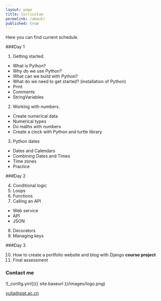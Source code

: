 ```yaml
---
layout: page
title: Curriculum
permalink: /about/
published: true
---
```

Here you can find current schedule.

###Day 1

1. Getting started.
- What is Python?
- Why do we use Python?
- What can we build with Python?
- What do we need to get started? (installation of Python)
- Print
- Comments
- StringVariables

2. Working with numbers.
- Create numerical data
- Numerical types
- Do maths with numbers
- Create a clock with Python and turtle library

3. Python dates
- Dates and Calendars
- Combining Dates and Times
- Time zones
- Practice

###Day 2

4. Conditional logic
5. Loops
6. Functions
7. Calling an API
- Web service
- API
- JSON

8. Decorators
9. Managing keys

###Day 3

10. How to create a portfolio website and blog with Django **course project**
11. Final assessment


### Contact me

![_config.yml]({{ site.baseurl }}/images/logo.png)

[yulia@siat.ac.cn](mailto:yulia@siat.ac.cn)
